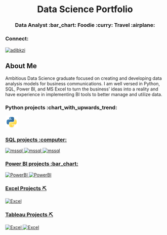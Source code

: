 <h1 align="center">Data Science Portfolio </h1>
<h3 align="center">Data Analyst :bar_chart: Foodie :curry: Travel :airplane: </h3>



<h3 align="left">Connect:</h3>
<p align="left">
<a href="https://www.linkedin.com/in/adibkazi/" target="blank"><img align="center" src="https://raw.githubusercontent.com/rahuldkjain/github-profile-readme-generator/master/src/images/icons/Social/linked-in-alt.svg" alt="adibkzi" height="30" width="40" /></a>
</p>

<!---------------------------------------------------------- About Me ---------------------------------------------------->
<div align="left">
    <h2>About Me</h2>
 <p>Ambitious Data Science graduate focused on creating and developing data analysis models for business communications. I am well versed in Python, SQL, Power BI, and MS Excel to turn the business’ ideas into a reality and have experience in implementing BI tools to better manage and utilize data.</p>

</div>


<!---------------------------------------------------------- Data Science Projects ---------------------------------------------------->
<h3 align="left"> Python projects :chart_with_upwards_trend: </h3>
<a href="https://github.com/Adibkzi/Python-Projects" target="_blank" rel="noreferrer"> <img src="https://raw.githubusercontent.com/devicons/devicon/master/icons/python/python-original.svg" alt="python" width="40" height="40"/>

  
<h3 align="left"> SQL projects :computer: </h3>
<a href="https://github.com/Adibkzi/PlanoHomeDB" target="_blank" rel="noreferrer"> <img src="https://www.svgrepo.com/show/303229/microsoft-sql-server-logo.svg" alt="mssql" width="40" height="40"/>
<a href="https://github.com/Adibkzi/SQLPortfolio/blob/main/Data_Exploration.sql" target="_blank" rel="noreferrer"> <img src="https://www.svgrepo.com/show/303229/microsoft-sql-server-logo.svg" alt="mssql" width="40" height="40"/>
<a href="https://github.com/Adibkzi/Northwind-Company" target="_blank" rel="noreferrer"> <img src="https://www.svgrepo.com/show/303229/microsoft-sql-server-logo.svg" alt="mssql" width="40" height="40"/>

<h3 align="left"> Power BI projects :bar_chart: </h3>
<a href="https://github.com/Adibkzi/POWERBI_PORTFOLIO/blob/main/Kevin%20Cookie%20Dataset.pbix" target="_blank" rel="noreferrer"> <img src="https://powerbi.microsoft.com/pictures/shared/social/social-default-image.png" alt="PowerBI" width="40" height="40"/>
<a href="https://github.com/Adibkzi/POWERBI_PORTFOLIO/blob/main/Data%20Science%20Survery%20Dashboard.pbix" target="_blank" rel="noreferrer"> <img src="https://powerbi.microsoft.com/pictures/shared/social/social-default-image.png" alt="PowerBI" width="40" height="40"/>
                                                                                                                            
 <h3 align="left"> Excel Projects ⛏️</h3>
<a href="https://github.com/Adibkzi/Excel_DS" target="_blank" rel="noreferrer"> <img src="https://upload.wikimedia.org/wikipedia/commons/thumb/3/34/Microsoft_Office_Excel_%282019%E2%80%93present%29.svg/1101px-Microsoft_Office_Excel_%282019%E2%80%93present%29.svg.png" alt="Excel" width="40" height="40"/>

 <h3 align="left"> Tableau Projects ⛏️</h3>
<a href="https://public.tableau.com/app/profile/adib.kazi/viz/StudentsResults_16649904537820/Dashboard1" target="_blank" rel="noreferrer"> <img src="https://logos-world.net/wp-content/uploads/2021/10/Tableau-Symbol.png" alt="Excel" width="40" height="40"/>
<a href="https://public.tableau.com/app/profile/adib.kazi/viz/ProductLinePerformance_16649903212360/ProductLinePerformance" target="_blank" rel="noreferrer"> <img src="https://logos-world.net/wp-content/uploads/2021/10/Tableau-Symbol.png" alt="Excel" width="40" height="40"/>                                                                                                                       
